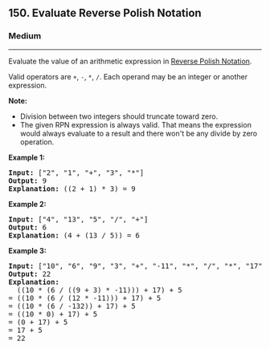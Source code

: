 <h2>150. Evaluate Reverse Polish Notation</h2><h3>Medium</h3><hr><div><p>Evaluate the value of an arithmetic expression in <a href="http://en.wikipedia.org/wiki/Reverse_Polish_notation" target="_blank">Reverse Polish Notation</a>.</p>

<p>Valid operators are <code>+</code>, <code>-</code>, <code>*</code>, <code>/</code>. Each operand may be an integer or another expression.</p>

<p><strong>Note:</strong></p>

<ul>
	<li>Division between two integers should truncate toward zero.</li>
	<li>The given RPN expression is always valid. That means the expression would always evaluate to a result and there won't&nbsp;be any&nbsp;divide&nbsp;by zero operation.</li>
</ul>

<p><strong>Example 1:</strong></p>

<pre><strong>Input:</strong> ["2", "1", "+", "3", "*"]
<strong>Output:</strong> 9
<strong>Explanation:</strong> ((2 + 1) * 3) = 9
</pre>

<p><strong>Example 2:</strong></p>

<pre><strong>Input:</strong> ["4", "13", "5", "/", "+"]
<strong>Output:</strong> 6
<strong>Explanation:</strong> (4 + (13 / 5)) = 6
</pre>

<p><strong>Example 3:</strong></p>

<pre><strong>Input:</strong> ["10", "6", "9", "3", "+", "-11", "*", "/", "*", "17", "+", "5", "+"]
<strong>Output:</strong> 22
<strong>Explanation:</strong> 
  ((10 * (6 / ((9 + 3) * -11))) + 17) + 5
= ((10 * (6 / (12 * -11))) + 17) + 5
= ((10 * (6 / -132)) + 17) + 5
= ((10 * 0) + 17) + 5
= (0 + 17) + 5
= 17 + 5
= 22
</pre>
</div>